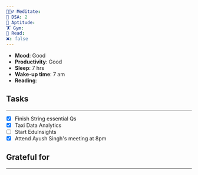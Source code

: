 ```yaml
---
🧘🏻‍♂️ Meditate: 
🤖 DSA: 2
🧠 Aptitude: 
🏋 Gym: 
📖 Read: 
❌: false
---
```

- **Mood**: Good
- **Productivity**: Good
- **Sleep**: 7 hrs
- **Wake-up time**: 7 am
- **Reading**: 

## Tasks
---
- [x] Finish String essential Qs
- [x] Taxi Data Analytics
- [ ] Start EduInsights
- [x] Attend Ayush Singh's meeting at 8pm
## Grateful for
---
